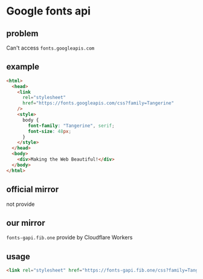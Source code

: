 # Google fonts api

## problem

Can't access `fonts.googleapis.com`

## example

```html
<html>
  <head>
    <link
      rel="stylesheet"
      href="https://fonts.googleapis.com/css?family=Tangerine"
    />
    <style>
      body {
        font-family: "Tangerine", serif;
        font-size: 48px;
      }
    </style>
  </head>
  <body>
    <div>Making the Web Beautiful!</div>
  </body>
</html>
```

## official mirror

not provide

## our mirror

`fonts-gapi.fib.one` provide by Cloudflare Workers

## usage

```html
<link rel="stylesheet" href="https://fonts-gapi.fib.one/css?family=Tangerine" />
```
